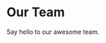 <script setup>
import { VPTeamMembers } from 'vitepress/theme'

const members = [
  {
    avatar: 'https://www.github.com/cpython666.png',
    name: 'cpython666',
    title: 'Creator',
    links: [
      { icon: 'github', link: 'https://www.github.com/cpython666' },
      { icon: 'twitter', link: 'https://twitter.com/youyuxi' }
    ]
  },
]
</script>

# Our Team

Say hello to our awesome team.

<VPTeamMembers size="small" :members="members" />